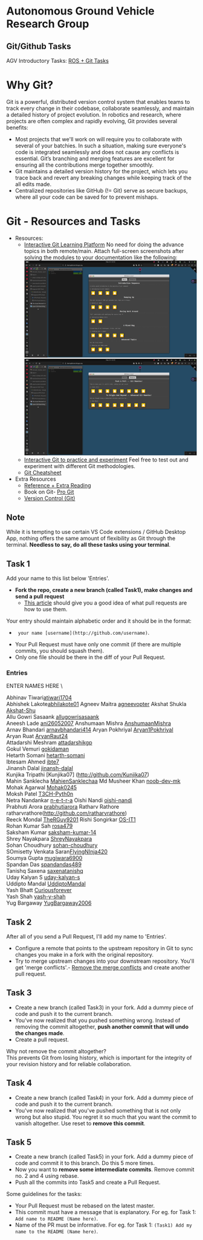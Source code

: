 # Autonomous Ground Vehicle Research Group
## Git/Github Tasks

AGV Introductory Tasks: [ROS + Git Tasks](https://docs.google.com/document/d/1qB52Gc9wp9AnijAUdmTTTuANuoRfPfMC2oy5u0SS7iQ/edit?usp=sharing)

# Why Git?

Git is a powerful, distributed version control system that enables teams to track every change in their codebase, collaborate seamlessly, and maintain a detailed history of project evolution. In robotics and research, where projects are often complex and rapidly evolving, Git provides several benefits:
- Most projects that we'll work on will require you to collaborate with several of your batchies. In such a situation, making sure everyone's code is integrated seamlessly and does not cause any conflicts is essential. Git’s branching and merging features are excellent for ensuring all the contributions merge together smoothly.
- Git maintains a detailed version history for the project, which lets you trace back and revert any breaking changes while keeping track of the all edits made.
- Centralized repositories like GitHub (!= Git) serve as secure backups, where all your code can be saved for to prevent mishaps.

# Git - Resources and Tasks

- Resources:
  - [Interactive Git Learning Platform](https://learngitbranching.js.org) No need for doing the advance topics in both remote/main. Attach full-screen screenshots after solving the modules to your documentation like the following:
    ![](images/learngitbranching-ss1.png) ![](images/learngitbranching-ss2.png)
  - [Interactive Git to practice and experiment](https://www.msyamkumar.com/cs320/learnGitBranching/index.html) Feel free to test out and experiment with different Git methodologies.
  - [Git Cheatsheet](https://github.github.com/training-kit/downloads/github-git-cheat-sheet/)
- Extra Resources 
  - [Reference + Extra Reading](http://gitimmersion.com/index.html)
  - Book on Git- [Pro Git](http://git-scm.com/book/en/v2)
  - [Version Control (Git)](https://missing.csail.mit.edu/2020/version-control/)

## Note

While it is tempting to use certain VS Code extensions / GitHub Desktop App, nothing offers the same amount of flexibility as Git through the terminal. **Needless to say, do all these tasks using your terminal**.

## Task 1

Add your name to this list below 'Entries'.

- **Fork the repo, create a new branch (called Task1), make changes and send a pull request**
  - [This article](https://help.github.com/articles/using-pull-requests/) should give you a good idea of what pull requests are how to use them.

Your entry should maintain alphabetic order and it should be in the format:
   * ` your name [username](http://github.com/username)`.  


- Your Pull Request must have only one commit (if there are multiple commits, you should squash them). 
- Only one file should be there in the diff of your Pull Request.

### Entries

ENTER NAMES HERE \

Abhinav Tiwari[atiwari1704](https://github.com/atiwari1704)  
Abhishek Lakote[abhilakote01](https://github.com/abhilakote01)
Agneev Maitra [agneevopter](http://github.com/agneevopter) 
Akshat Shukla [Akshat-Shu](https://github.com/Akshat-Shu)  
Allu Gowri Sasaank [allugowrisasaank](https://github.com/allugowrisasaank)  
Aneesh Lade [ani26052007](https://github.com/ani26052007)
Anshumaan Mishra [AnshumaanMishra](https://github.com/AnshumaanMishra)  
Arnav Bhandari [arnavbhandari414](https://github.com/arnavbhandari414) 
Aryan Pokhriyal [Aryan1Pokhriyal](https://github.com/Aryan1Pokhriyal)  
Aryan Ruat [AryanRaut24](https://github.com/AryanRaut24)  
Attadarshi Meshram [attadarshikgp](https://github.com/attadarshikgp)  
Gokul Vemuri [gokidaman](http://github.com/gokidaman)  
Hetarth Somani [hetarth-somani](https://github.com/hetarth-somani)  
Ibtesam Ahmed [ibte7](http://github.com/ibte7)  
Jinansh Dalal [jinansh-dalal](http://github.com/jinansh-dalal)  
Kunjika Tripathi [Kunjika07] (http://github.com/Kunjika07)  
Mahin Sanklecha [MahienSanklechaa](https://github.com/MahienSanklechaa)
Md Musheer Khan [noob-dev-mk](http://github.com/noob-dev-mk)  
Mohak Agarwal [Mohak0245](https://github.com/Mohak0245)  
Moksh Patel [T3CH-Pyth0n](https://github.com/T3CH-Pyth0n)  
Netra Nandankar [n-e-t-r-a](https://github.com/n-e-t-r-a)
Oishi Nandi [oishi-nandi](http://github.com/oishi-nandi)  
Prabhuti Arora [prabhutiarora](https://github.com/prabhutiarora)
Ratharv Rathore ratharvrathore(http://github.com/ratharvrathore)  
Reeck Mondal [TheRGuy9201](https://github.com/TheRGuy9201)
Rishi Songirkar [OS-IT1](https://github.com/OS-IT1)  
Rohan Kumar Sah [rosa479](https://github.com/rosa479)  
Saksham Kumar [saksham-kumar-14](https://github.com/saksham-kumar-14)  
Shrey Nayakpara [ShreyNayakpara](https://github.com/ShreyNayakpara)  
Sohan Choudhury [sohan-choudhury](https://github.com/spak1235)  
SOmisetty Venkata Saran[FlyingNInja420](http://github.com/FlyingNInja420)  
Soumya Gupta [mugiwara6900](http://github.com/mugiwara6900)  
Spandan Das [spandandas489](http://github.com/spandandas489)  
Tanishq Saxena [saxenatanishq](https://github.com/saxenatanishq)  
Uday Kalyan S [uday-kalyan-s](http://github.com/uday-kalyan-s)  
Uddipto Mandal [UddiptoMandal](https://github.com/UddiptoMandal)  
Yash Bhatt [Curiousforever](https://github.com/Curiousforever)  
Yash Shah [yash-y-shah](https://github.com/yash-y-shah)  
Yug Bargaway [YugBargaway2006](https://github.com/YugBargaway2006)  

## Task 2

After all of you send a Pull Request, I'll add my name to 'Entries'. 

- Configure a remote that points to the upstream repository in Git to sync changes you make in a fork with the original repository. 
- Try to merge upstream changes into your downstream repository. You'll get 'merge conflicts'.- [Remove the merge conflicts](https://help.github.com/en/articles/resolving-a-merge-conflict-using-the-command-line) and create another pull request.


## Task 3

- Create a new branch (called Task3) in your fork. Add a dummy piece of code and push it to the current branch. 
- You've now realized that you pushed something wrong. Instead of removing the commit altogether, **push another commit that will undo the changes made**. 
- Create a pull request.

Why not remove the commit altogether? \
This prevents Git from losing history, which is important for the integrity of your revision history and for reliable collaboration.


##  Task 4

- Create a new branch (called Task4) in your fork. Add a dummy piece of code and push it to the current branch. 
- You've now realized that you've pushed something that is not only wrong but also stupid. You regret it so much that you want the commit to vanish altogether. 
Use reset to **remove this commit**. 

## Task 5

- Create a new branch (called Task5) in your fork. Add a dummy piece of code and commit it to this branch. Do this 5 more times. 
- Now you want to **remove some intermediate commits**. Remove commit no. 2 and 4 using rebase.
- Push all the commits into Task5 and create a Pull Request.


Some guidelines for the tasks:

* Your Pull Request must be rebased on the latest master.  
* This commit must have a message that is explanatory. For eg. for Task 1: `Add name to README (Name here)`.
* Name of the PR must be informative. For eg. for Task 1: `(Task1) Add my name to the README (Name here)`.


